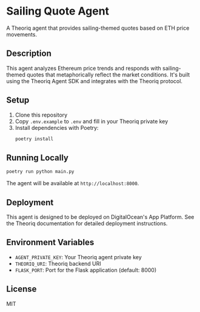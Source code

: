 # Sailing Quote Agent

A Theoriq agent that provides sailing-themed quotes based on ETH price movements.

## Description

This agent analyzes Ethereum price trends and responds with sailing-themed quotes that metaphorically reflect the market conditions. It's built using the Theoriq Agent SDK and integrates with the Theoriq protocol.

## Setup

1. Clone this repository
2. Copy `.env.example` to `.env` and fill in your Theoriq private key
3. Install dependencies with Poetry:
   ```bash
   poetry install
   ```

## Running Locally

```bash
poetry run python main.py
```

The agent will be available at `http://localhost:8000`.

## Deployment

This agent is designed to be deployed on DigitalOcean's App Platform. See the Theoriq documentation for detailed deployment instructions.

## Environment Variables

- `AGENT_PRIVATE_KEY`: Your Theoriq agent private key
- `THEORIQ_URI`: Theoriq backend URI
- `FLASK_PORT`: Port for the Flask application (default: 8000)

## License

MIT